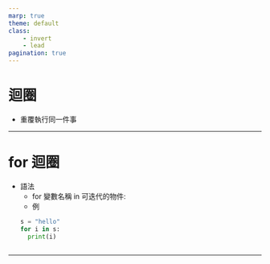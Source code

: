 ```yaml
---
marp: true
theme: default
class: 
    - invert
    - lead
pagination: true
---
```


# 迴圈
- 重覆執行同一件事 

---

# for 迴圈
- 語法
  - for 變數名稱 in 可迭代的物件:
  - 例
  ```py
  s = "hello"
  for i in s:
    print(i)
    
  ```
---